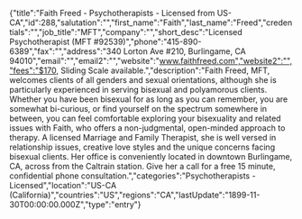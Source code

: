 {"title":"Faith Freed - Psychotherapists - Licensed from US-CA","id":288,"salutation":"","first_name":"Faith","last_name":"Freed","credentials":"","job_title":"MFT","company":"","short_desc":"Licensed Psychotherapist (MFT #92539)","phone":"415-890-6389","fax":"","address":"340 Lorton Ave #210, Burlingame, CA 94010","email":"","email2":"","website":"www.faithfreed.com","website2":"","fees":"$170, Sliding Scale available.","description":"Faith Freed, MFT, welcomes clients of all genders and sexual orientations, although she is particularly experienced in serving bisexual and polyamorous clients. Whether you have been bisexual for as long as you can remember, you are somewhat bi-curious, or find yourself on the spectrum somewhere in between, you can feel comfortable exploring your bisexuality and related issues with Faith, who offers a non-judgmental, open-minded approach to therapy. A licensed Marriage and Family Therapist, she is well versed in relationship issues, creative love styles and the unique concerns facing bisexual clients. Her office is conveniently located in downtown Burlingame, CA, across from the Caltrain station. Give her a call for a free 15 minute, confidential phone consultation.","categories":"Psychotherapists - Licensed","location":"US-CA (California)","countries":"US","regions":"CA","lastUpdate":"1899-11-30T00:00:00.000Z","type":"entry"}
